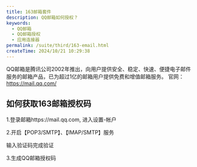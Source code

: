 ```yaml
---
title: 163邮箱套件
description: QQ邮箱如何授权？
keywords:
  - QQ邮箱
  - QQ邮箱授权
  - 应用连接器
permalink: /suite/third/163-email.html
createTime: 2024/10/21 10:29:38
---
```


QQ邮箱是腾讯公司2002年推出，向用户提供安全、稳定、快速、便捷电子邮件服务的邮箱产品，已为超过1亿的邮箱用户提供免费和增值邮箱服务。 官网：https://mail.qq.com/

## 如何获取163邮箱授权码
1.登录邮箱https://mail.qq.com, 进入设置-帐户

2.开启【POP3/SMTP】、【IMAP/SMTP】服务

输入验证码完成验证


3.生成QQ邮箱授权码

